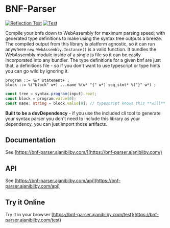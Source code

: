 # BNF-Parser <!-- no toc -->

[![Reflection Test](https://github.com/AjaniBilby/BNF-parser/actions/workflows/npm-load-check.yml/badge.svg?branch=master)](https://github.com/AjaniBilby/BNF-parser/actions/workflows/npm-load-check.yml)
[![Test](https://github.com/AjaniBilby/BNF-parser/actions/workflows/test.yml/badge.svg?branch=master)](https://github.com/AjaniBilby/BNF-parser/actions/workflows/test.yml)

Compile your bnfs down to WebAssembly for maximum parsing speed; with generated type definitions to make using the syntax tree outputs a breeze. The compiled output from this library is platform agnostic, so it can run anywhere `new WebAssembly.Instance()` is a valid function. It bundles the WebAssembly module inside of a single js file so it can be easily incorporated into any bundler. The type definitions for a given bnf are just that, a definitions file - so if you don't want to use typescript or type hints you can go wild by ignoring it.


```bnf
program ::= %w* statement+ ;
block ::= %("block" w+) ...name %(w* "{" w*) seq_stmt* %("}" w*) ;
```
```ts
const tree = syntax.program(input).root;
const block = program.value[0];
const name: string = block.value[0]; // typescript knows this **will** be a string
```

**Built to be a devDependency** - if you use the included cli tool to generate your syntax parser you don't need to include this library as your dependency, you can just import those artifacts.

## Documentation

See [https://bnf-parser.ajanibilby.com/](https://bnf-parser.ajanibilby.com/)

## API

See [https://bnf-parser.ajanibilby.com/api](https://bnf-parser.ajanibilby.com/api)

## Try it Online

Try it in your browser [https://bnf-parser.ajanibilby.com/test](https://bnf-parser.ajanibilby.com/test)